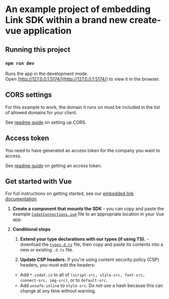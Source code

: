 # An example project of embedding Link SDK within a brand new create-vue application

## Running this project

### `npm run dev`

Runs the app in the development mode.\
Open [http://127.0.0.1:5174/](http://127.0.0.1:5174/) to view it in the browser.

## CORS settings

For this example to work, the domain it runs on must be included in the list of allowed domains for your client.

See <a href="https://github.com/codatio/sdk-connections/tree/main#set-cors-domains" target="_blank">readme guide</a> on setting up CORS.

## Access token

You need to have generated an access token for the company you want to access.

See <a href="https://github.com/codatio/sdk-connections/tree/main#generate-an-access-token" target="_blank">readme guide</a> on getting an access token.

## Get started with Vue

For full instructions on getting started, see our [embedded link documentation](https://docs.codat.io/auth-flow/authorize-embedded-link#get-started).

1. **Create a component that mounts the SDK** - you can copy and paste the example <a href="./src/components/CodatConnections.vue" target="_blank">`CodatConnections.vue`</a> file to an appropriate location in your Vue app.
2. **Conditional steps**

   1. **Extend your type declarations with our types (if using TS).** - download the <a href="https://github.com/codatio/sdk-conenctions/blob/main/snippets/types.d.ts" target="_blank"> `types.d.ts`</a> file, then copy and paste its contents into a new or existing `.d.ts` file.

   3. **Update CSP headers.** If you're using content security policy (CSP) headers, you must edit the headers:

   - Add `*.codat.io` to all of `(script-src, style-src, font-src, connect-src, img-src)`, or to `default-src`.
   - Add `unsafe-inline` to `style-src`. Do _not_ use a hash because this can change at any time without warning.
